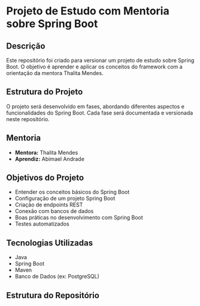 # Projeto de Estudo com Mentoria sobre Spring Boot

## Descrição
Este repositório foi criado para versionar um projeto de estudo sobre Spring Boot. O objetivo é aprender e aplicar os conceitos do framework com a orientação da mentora Thalita Mendes.

## Estrutura do Projeto
O projeto será desenvolvido em fases, abordando diferentes aspectos e funcionalidades do Spring Boot. Cada fase será documentada e versionada neste repositório.

## Mentoria
- **Mentora:** Thalita Mendes
- **Aprendiz:** Abimael Andrade

## Objetivos do Projeto
- Entender os conceitos básicos do Spring Boot
- Configuração de um projeto Spring Boot
- Criação de endpoints REST
- Conexão com bancos de dados
- Boas práticas no desenvolvimento com Spring Boot
- Testes automatizados

## Tecnologias Utilizadas
- Java
- Spring Boot
- Maven
- Banco de Dados (ex: PostgreSQL)

## Estrutura do Repositório
